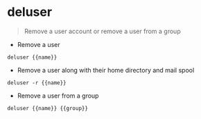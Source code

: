 # deluser

> Remove a user account or remove a user from a group

- Remove a user

`deluser {{name}}`

- Remove a user along with their home directory and mail spool

`deluser -r {{name}}`

- Remove a user from a group

`deluser {{name}} {{group}}`